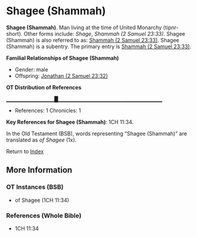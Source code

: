 # Shagee (Shammah)
**Shagee (Shammah)**. 
Man living at the time of United Monarchy (tipnr-short). 
Other forms include: 
*Shage*, *Shammah (2 Samuel 23:33)*. 
Shagee (Shammah) is also referred to as: 
[Shammah (2 Samuel 23:33)](Shammah.4.md). 
Shagee (Shammah) is a subentry. The primary entry is 
[Shammah (2 Samuel 23:33)](Shammah.4.md). 




**Familial Relationships of Shagee (Shammah)**


* Gender: male
* Offspring: [Jonathan (2 Samuel 23:32)](Jonathan.5.md)


**OT Distribution of References**

▁▁▁▁▁▁▁▁▁▁▁▁█▁▁▁▁▁▁▁▁▁▁▁▁▁▁▁▁▁▁▁▁▁▁▁▁▁▁
* References: 1 Chronicles: 1



**Key References for Shagee (Shammah)**: 
1CH 11:34. 


In the Old Testament (BSB), words representing “Shagee (Shammah)” are translated as 
*of Shagee* (1x). 




Return to [Index](00-Index.md)

## More Information

### OT Instances (BSB)

* of Shagee (1CH 11:34)



### References (Whole Bible)

* 1CH 11:34



